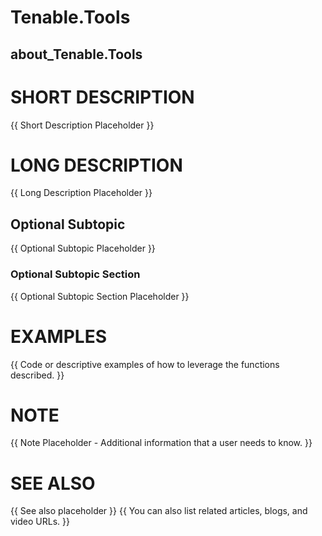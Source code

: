 # Tenable.Tools
## about_Tenable.Tools

# SHORT DESCRIPTION
{{ Short Description Placeholder }}

# LONG DESCRIPTION
{{ Long Description Placeholder }}

## Optional Subtopic
{{ Optional Subtopic Placeholder }}

### Optional Subtopic Section
{{ Optional Subtopic Section Placeholder }}

# EXAMPLES
{{ Code or descriptive examples of how to leverage the functions described. }}

# NOTE
{{ Note Placeholder - Additional information that a user needs to know. }}

# SEE ALSO
{{ See also placeholder }}
{{ You can also list related articles, blogs, and video URLs. }}

